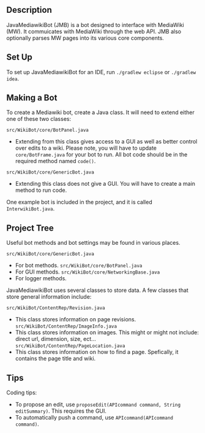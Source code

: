 ## Description

JavaMediawikiBot (JMB) is a bot designed to interface with MediaWiki (MW). It commuicates with MediaWiki through the web API. JMB also optionally parses MW pages into its various core components.

## Set Up

To set up JavaMediawikiBot for an IDE, run `./gradlew eclipse` or `./gradlew idea`.

## Making a Bot

To create a Mediawiki bot, create a Java class. It will need to extend either one of these two classes:

`src/WikiBot/core/BotPanel.java`

* Extending from this class gives access to a GUI as well as better control over edits to a wiki. Please note, you will have to update `core/BotFrame.java` for your bot to run. All bot code should be in the required method named `code()`.

`src/WikiBot/core/GenericBot.java`

* Extending this class does not give a GUI. You will have to create a main method to run code.

One example bot is included in the project, and it is called `InterwikiBot.java`.

## Project Tree

Useful bot methods and bot settings may be found in various places.

`src/WikiBot/core/GenericBot.java`
* For bot methods.
`src/WikiBot/core/BotPanel.java`
* For GUI methods.
`src/WikiBot/core/NetworkingBase.java`
* For logger methods.

JavaMediawikiBot uses several classes to store data. A few classes that store general information include:

`src/WikiBot/ContentRep/Revision.java`
* This class stores information on page revisions.
`src/WikiBot/ContentRep/ImageInfo.java`
* This class stores information on images. This might or might not include: direct url, dimension, size, ect...
`src/WikiBot/ContentRep/PageLocation.java`
* This class stores information on how to find a page. Spefically, it contains the page title and wiki.

## Tips

Coding tips:
* To propose an edit, use `proposeEdit(APIcommand command, String editSummary)`. This requires the GUI.
* To automatically push a command, use `APIcommand(APIcommand command)`.
